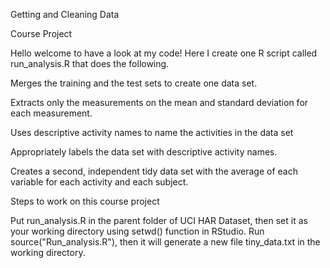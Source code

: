 Getting and Cleaning Data

Course Project

Hello welcome to have a look at my code! Here I create one R script called run_analysis.R that does the following.

Merges the training and the test sets to create one data set.

Extracts only the measurements on the mean and standard deviation for each measurement.

Uses descriptive activity names to name the activities in the data set

Appropriately labels the data set with descriptive activity names.

Creates a second, independent tidy data set with the average of each variable for each activity and each subject.

Steps to work on this course project

Put run_analysis.R in the parent folder of UCI HAR Dataset, then set it as your working directory using setwd() function in RStudio.
Run source("Run_analysis.R"), then it will generate a new file tiny_data.txt in the working directory.


